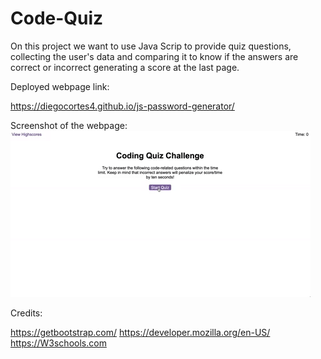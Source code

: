 # Code-Quiz
On this project we want to use Java Scrip to provide quiz questions, collecting the user's data and comparing it to know if the answers are correct or incorrect generating a score at the last page.





Deployed webpage link:


https://diegocortes4.github.io/js-password-generator/


Screenshot of the webpage:
![picture](web.gif)


Credits:

https://getbootstrap.com/
https://developer.mozilla.org/en-US/
https://W3schools.com
